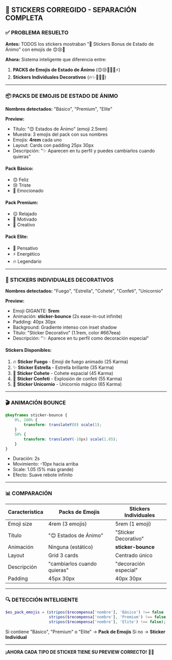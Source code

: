 ## 🎁 **STICKERS CORREGIDO - SEPARACIÓN COMPLETA**

### ✅ **PROBLEMA RESUELTO**

**Antes:** TODOS los stickers mostraban "🎁 Stickers Bonus de Estado de Ánimo" con emojis de 😊😢🤩

**Ahora:** Sistema inteligente que diferencia entre:
1. **PACKS de Emojis de Estado de Ánimo** (😊😢🤩💪🎨⚡)
2. **Stickers Individuales Decorativos** (🔥✨🚀🎉🦄)

---

### 📦 **PACKS DE EMOJIS DE ESTADO DE ÁNIMO**

**Nombres detectados:** "Básico", "Premium", "Elite"

**Preview:**
- Título: "😊 Estados de Ánimo" (emoji 2.5rem)
- Muestra: 3 emojis del pack con sus nombres
- Emojis: **4rem** cada uno
- Layout: Cards con padding 25px 30px
- Descripción: "✨ Aparecen en tu perfil y puedes cambiarlos cuando quieras"

#### Pack Básico:
- 😊 Feliz
- 😢 Triste
- 🤩 Emocionado

#### Pack Premium:
- 😌 Relajado
- 💪 Motivado
- 🎨 Creativo

#### Pack Elite:
- 🤔 Pensativo
- ⚡ Energético
- 🔥 Legendario

---

### 🎨 **STICKERS INDIVIDUALES DECORATIVOS**

**Nombres detectados:** "Fuego", "Estrella", "Cohete", "Confeti", "Unicornio"

**Preview:**
- Emoji GIGANTE: **5rem**
- Animación: **sticker-bounce** (2s ease-in-out infinite)
- Padding: 40px 30px
- Background: Gradiente intenso con inset shadow
- Título: "Sticker Decorativo" (1.1rem, color #667eea)
- Descripción: "✨ Aparece en tu perfil como decoración especial"

#### Stickers Disponibles:
1. 🔥 **Sticker Fuego** - Emoji de fuego animado (25 Karma)
2. ✨ **Sticker Estrella** - Estrella brillante (35 Karma)
3. 🚀 **Sticker Cohete** - Cohete espacial (45 Karma)
4. 🎉 **Sticker Confeti** - Explosión de confeti (55 Karma)
5. 🦄 **Sticker Unicornio** - Unicornio mágico (65 Karma)

---

### 🎬 **ANIMACIÓN BOUNCE**

```css
@keyframes sticker-bounce {
    0%, 100% { 
        transform: translateY(0) scale(1);
    }
    50% { 
        transform: translateY(-10px) scale(1.05);
    }
}
```

- Duración: 2s
- Movimiento: -10px hacia arriba
- Scale: 1.05 (5% más grande)
- Efecto: Suave rebote infinito

---

### 📊 **COMPARACIÓN**

| Característica | Packs de Emojis | Stickers Individuales |
|---------------|----------------|---------------------|
| Emoji size | 4rem (3 emojis) | 5rem (1 emoji) |
| Título | "😊 Estados de Ánimo" | "Sticker Decorativo" |
| Animación | Ninguna (estático) | **sticker-bounce** |
| Layout | Grid 3 cards | Centrado único |
| Descripción | "cambiarlos cuando quieras" | "decoración especial" |
| Padding | 45px 30px | 40px 30px |

---

### 🔍 **DETECCIÓN INTELIGENTE**

```php
$es_pack_emojis = (stripos($recompensa['nombre'], 'Básico') !== false || 
                   stripos($recompensa['nombre'], 'Premium') !== false || 
                   stripos($recompensa['nombre'], 'Elite') !== false);
```

Si contiene "Básico", "Premium" o "Elite" → **Pack de Emojis**
Si no → **Sticker Individual**

---

**¡AHORA CADA TIPO DE STICKER TIENE SU PREVIEW CORRECTO!** 🎁✨

